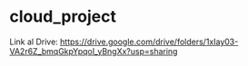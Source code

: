 # cloud_project

Link al Drive:
https://drive.google.com/drive/folders/1xIay03-VA2r6Z_bmqGkpYpqoI_yBngXx?usp=sharing
